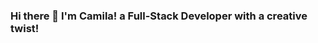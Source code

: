 ### Hi there 👋 I'm Camila! a Full-Stack Developer with a creative twist!

<!--
**camilasarra/camilasarra** is a ✨ _special_ ✨ repository because its `README.md` (this file) appears on your GitHub profile.



🚀 Skills: JavaScript, HTML, CSS, React, Redux, Node.js, Express, SQL, MongoDB, Git
🌱 Currently learning: Three.js, Typescript, Tailwind
🤝 Known for: Approachability, empathy, and team spirit
💬 Let's connect: https://www.linkedin.com/in/camila-sarra/
😄 Pronouns: She/Her
⚡ Fun fact: I bring a passion for film and illustration to the tech world!
